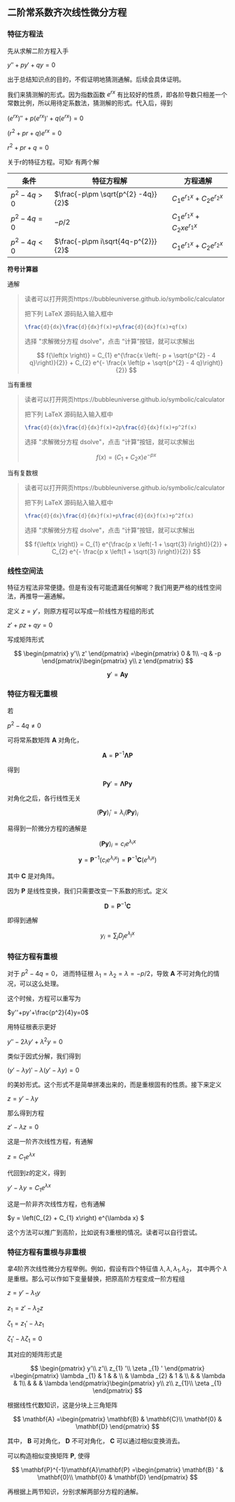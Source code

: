 ## 二阶常系数齐次线性微分方程

### 特征方程法

先从求解二阶方程入手

$y''+py'+qy=0$

出于总结知识点的目的，不假证明地猜测通解。后续会具体证明。

我们来猜测解的形式。因为指数函数 $e^{rx}$ 有比较好的性质，即各阶导数只相差一个常数比例，所以用待定系数法，猜测解的形式。代入后，得到

$\left( e^{rx}\right) ''+p\left( e^{rx}\right) '+q\left( e^{rx}\right) =0$

$\left( r^{2} +pr+q\right) e^{rx} =0$

$r^{2} +pr+q=0$

关于r的特征方程。可知r 有两个解

| 条件       | 特征方程解                         | 方程通解                                |
| ---------- | ---------------------------------- | --------------------------------------- |
| $p^2-4q>0$ | $\frac{-p\pm \sqrt{p^{2} -4q}}{2}$ | $C_{1} e^{r_{1} x} +C_{2} e^{r_{2} x}$  |
| $p^2-4q=0$ | $-p/2$                             | $C_{1} e^{r_{1} x} +C_{2} xe^{r_{1} x}$ |
| $p^2-4q<0$ | $\frac{-p\pm i\sqrt{4q-p^{2}}}{2}$ | $C_{1} e^{r_{1} x} +C_{2} e^{r_{2} x}$  |

**符号计算器**

通解

> 读者可以打开网页https://bubbleuniverse.github.io/symbolic/calculator
>
> 把下列 LaTeX 源码贴入输入框中
>
> ```latex
> \frac{d}{dx}\frac{d}{dx}f(x)+p\frac{d}{dx}f(x)+qf(x)
> ```
>
> 选择 "求解微分方程 dsolve"，点击 “计算”按钮，就可以求解出
> 
> $$
> f{\left(x \right)} = C_{1} e^{\frac{x \left(- p + \sqrt{p^{2} - 4 q}\right)}{2}} + C_{2} e^{- \frac{x \left(p + \sqrt{p^{2} - 4 q}\right)}{2}}
> $$

当有重根

> 读者可以打开网页https://bubbleuniverse.github.io/symbolic/calculator
>
> 把下列 LaTeX 源码贴入输入框中
>
> ```latex
> \frac{d}{dx}\frac{d}{dx}f(x)+2p\frac{d}{dx}f(x)+p^2f(x)
> ```
>
> 选择 "求解微分方程 dsolve"，点击 “计算”按钮，就可以求解出
> 
> $$
> f{\left(x \right)} = \left(C_{1} + C_{2} x\right) e^{- p x}
> $$

当有复数根

> 读者可以打开网页https://bubbleuniverse.github.io/symbolic/calculator
>
> 把下列 LaTeX 源码贴入输入框中
>
> ```latex
> \frac{d}{dx}\frac{d}{dx}f(x)+p\frac{d}{dx}f(x)+p^2f(x)
> ```
>
> 选择 "求解微分方程 dsolve"，点击 “计算”按钮，就可以求解出
> 
> $$
> f{\left(x \right)} = C_{1} e^{\frac{p x \left(-1 + \sqrt{3} i\right)}{2}} + C_{2} e^{- \frac{p x \left(1 + \sqrt{3} i\right)}{2}}
> $$



### 线性空间法

特征方程法非常便捷。但是有没有可能遗漏任何解呢？我们用更严格的线性空间法，再推导一遍通解。

定义 $z=y'$，则原方程可以写成一阶线性方程组的形式

$z'+pz+qy=0$

写成矩阵形式

$$
\begin{pmatrix}
y'\\
z'
\end{pmatrix} =\begin{pmatrix}
0 & 1\\
-q & -p
\end{pmatrix}\begin{pmatrix}
y\\
z
\end{pmatrix}
$$

$$
\mathbf{y} '=\mathbf{Ay}
$$

### 特征方程无重根

若

$p^2-4q\neq 0$

可将常系数矩阵 $\mathbf{A}$ 对角化，

$$
\mathbf{A} = \mathbf{P}^{-1}\mathbf{\Lambda P}
$$

得到

$$
\mathbf{P}\mathbf{y} '=\mathbf{\Lambda Py}
$$

对角化之后，各行线性无关

$$
(\mathbf{Py})_{i} '=\lambda _{i}(\mathbf{Py})_{i}
$$

易得到一阶微分方程的通解是

$$
(\mathbf{Py})_{i} =c_{i} e^{\lambda _{i} x}
$$

$$
\mathbf{y} =\mathbf{P}^{-1}\left( c_{i} e^{\lambda _{i} x}\right)=\mathbf{P}^{-1}\mathbf{C}\left( e^{\lambda _{i} x}\right)
$$

其中 $\mathbf{C}$  是对角阵。

因为 $\mathbf{P}$ 是线性变换，我们只需要改变一下系数的形式。定义

$$
\mathbf{D} =\mathbf{P}^{-1}\mathbf{C}
$$

即得到通解

$$
y_{i} =\sum _{j} D_{j} e^{\lambda _{j} x}
$$

### 特征方程有重根

对于 $p^2-4q = 0$， 进而特征根 $\lambda _{1} =\lambda _{2} =\lambda =-p/2$，导致 $\mathbf{A}$ 不可对角化的情况，可以这么处理。

这个时候，方程可以重写为

$y''+py'+\frac{p^2}{4}y=0$

用特征根表示更好

$y''-2\lambda y'+\lambda^2 y=0$

类似于因式分解，我们得到

$\left( y'-\lambda y\right) '-\lambda\left( y' -\lambda y\right) =0$

的美妙形式。这个形式不是简单拼凑出来的，而是重根固有的性质。接下来定义

$z=y'- \lambda y$

那么得到方程

$z' - \lambda z=0$

这是一阶齐次线性方程，有通解

$z=C_1e^{\lambda x}$

代回到z的定义，得到

$y'-\lambda y = C_1e^{\lambda x}$

这是一阶非齐次线性方程，也有通解

$y =  \left(C_{2} + C_{1} x\right) e^{\lambda x} $

这个方法可以推广到高阶，比如说有3重根的情况。读者可以自行尝试。



### 特征方程有重根与非重根

拿4阶齐次线性微分方程举例。例如，假设有四个特征值 $\lambda,\lambda,\lambda_1,\lambda_2$， 其中两个 $\lambda$ 是重根。那么可以作如下变量替换，把原高阶方程变成一阶方程组

$z=y' -\lambda _{1} y$

$z_{1} =z' -\lambda _{2} z$

$\zeta _{1} =z_{1} ' -\lambda z_{1}$

$\zeta _{1} ' -\lambda \zeta _{1} =0$

其对应的矩阵形式是

$$
\begin{pmatrix}
y'\\
z'\\
z_{1} '\\
\zeta _{1} '
\end{pmatrix} =\begin{pmatrix}
\lambda _{1} & 1 &  & \\
 & \lambda _{2} & 1 & \\
 &  & \lambda  & 1\\
 &  &  & \lambda 
\end{pmatrix}\begin{pmatrix}
y\\
z\\
z_{1}\\
\zeta _{1}
\end{pmatrix}
$$

根据线性代数知识，这是分块上三角矩阵

$$
\mathbf{A} =\begin{pmatrix}
\mathbf{B} & \mathbf{C}\\
\mathbf{0} & \mathbf{D}
\end{pmatrix}
$$

其中， $\mathbf{B}$ 可对角化， $\mathbf{D}$ 不可对角化， $\mathbf{C}$ 可以通过相似变换消去。

可以构造相似变换矩阵 $\mathbf{P}$, 使得

$$
\mathbf{P}^{-1}\mathbf{A}\mathbf{P} =\begin{pmatrix}
\mathbf{B} ' & \mathbf{0}\\
\mathbf{0} & \mathbf{D}
\end{pmatrix}
$$

再根据上两节知识，分别求解两部分方程的通解。

